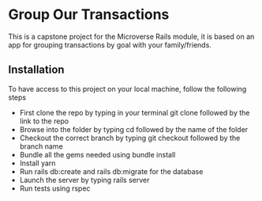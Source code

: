 # Group Our Transactions

This is a capstone project for the Microverse Rails module, it is based on an app for grouping transactions by goal with your family/friends.

## Installation

To have access to this project on your local machine, follow the following steps

- First clone the repo by typing in your terminal git clone followed by the link to the repo
- Browse into the folder by typing cd followed by the name of the folder
- Checkout the correct branch by typing git checkout followed by the branch name
- Bundle all the gems needed using bundle install
- Install yarn
- Run rails db:create and rails db:migrate for the database
- Launch the server by typing rails server
- Run tests using rspec




